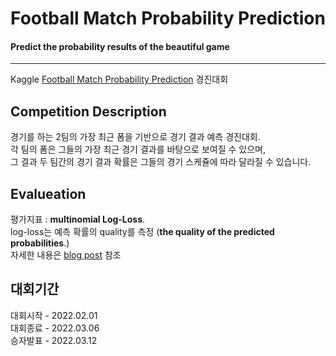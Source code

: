 # Football Match Probability Prediction
#### Predict the probability results of the beautiful game
--------------------

Kaggle [Football Match Probability Prediction](https://www.kaggle.com/c/football-match-probability-prediction/overview) 경진대회

## Competition Description
경기를 하는 2팀의 가장 최근 폼을 기반으로 경기 결과 예측 경진대회.  
각 팀의 폼은 그들의 가장 최근 경기 결과를 바탕으로 보여질 수 있으며,  
그 결과 두 팀간의 경기 결과 확률은 그들의 경기 스케쥴에 따라 달라질 수 있습니다.

## Evalueation
평가지표 : **multinomial Log-Loss**.   
log-loss는 예측 확률의 quality를 측정 (**the quality of the predicted probabilities**.)   
자세한 내용은 [blog post](https://medium.com/geekculture/football-prediction-performance-how-to-calculate-hit-ratio-and-log-loss-1e5e22310497) 참조  

## 대회기간
대회시작 - 2022.02.01  
대회종료 - 2022.03.06  
승자발표 - 2022.03.12  
